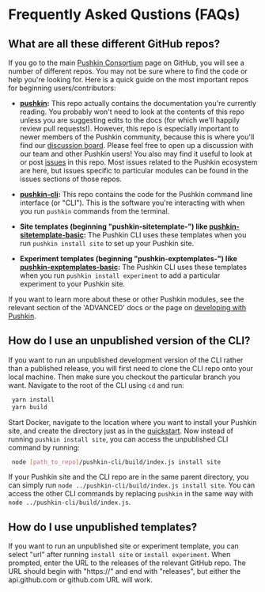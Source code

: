 # Frequently Asked Qustions \(FAQs\)

## What are all these different GitHub repos?

If you go to the main [Pushkin Consortium](https://github.com/pushkin-consortium) page on GitHub, you will see a number of different repos. You may not be sure where to find the code or help you're looking for. Here is a quick guide on the most important repos for beginning users/contributors:

- **[pushkin](https://github.com/pushkin-consortium/pushkin):** This repo actually contains the documentation you're currently reading. You probably won't need to look at the contents of this repo unless you are suggesting edits to the docs (for which we'll happily review pull requests!). However, this repo is especially important to newer members of the Pushkin community, because this is where you'll find our [discussion board](https://github.com/pushkin-consortium/pushkin/discussions). Please feel free to open up a discussion with our team and other Pushkin users! You also may find it useful to look at or post [issues](https://github.com/pushkin-consortium/pushkin/issues) in this repo. Most issues related to the Pushkin ecosystem are here, but issues specific to particular modules can be found in the issues sections of those repos.

- **[pushkin-cli](https://github.com/pushkin-consortium/pushkin-cli):** This repo contains the code for the Pushkin command line interface (or "CLI"). This is the software you're interacting with when you run `pushkin` commands from the terminal.

- **Site templates (beginning "pushkin-sitetemplate-") like [pushkin-sitetemplate-basic](https://github.com/pushkin-consortium/pushkin-sitetemplate-basic):** The Pushkin CLI uses these templates when you run `pushkin install site` to set up your Pushkin site.

- **Experiment templates (beginning "pushkin-exptemplates-") like [pushkin-exptemplates-basic](https://github.com/pushkin-consortium/pushkin-exptemplates-basic):** The Pushkin CLI uses these templates when you run `pushkin install experiment` to add a particular experiment to your Pushkin site.

If you want to learn more about these or other Pushkin modules, see the relevant section of the 'ADVANCED' docs or the page on [developing with Pushkin](../developers/developing-with-pushkin.md).

## How do I use an unpublished version of the CLI?

If you want to run an unpublished development version of the CLI rather than a published release, you will first need to clone the CLI repo onto your local machine. Then make sure you checkout the particular branch you want. Navigate to the root of the CLI using `cd` and run:

```bash
 yarn install
 yarn build
```

Start Docker, navigate to the location where you want to install your Pushkin site, and create the directory just as in the [quickstart](../getting-started/quickstart/README.md#creating-a-basic-new-pushkin-site). Now instead of running `pushkin install site`, you can access the unpublished CLI command by running:

```bash
 node [path_to_repo]/pushkin-cli/build/index.js install site
```

If your Pushkin site and the CLI repo are in the same parent directory, you can simply run `node ../pushkin-cli/build/index.js install site`. You can access the other CLI commands by replacing `pushkin` in the same way with `node ../pushkin-cli/build/index.js`.

## How do I use unpublished templates?

If you want to run an unpublished site or experiment template, you can select "url" after running `install site` or `install experiment`. When prompted, enter the URL to the releases of the relevant GitHub repo. The URL should begin with "https://" and end with "releases", but either the api.github.com or github.com URL will work.
